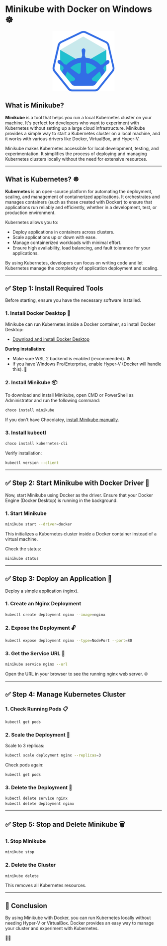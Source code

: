 # Minikube with Docker on Windows ☸️

<p align="center">
  <img src="https://raw.githubusercontent.com/git-raghav/My-Docker-Dockyard/main/Minicube%20with%20Docker/assets/logo.png" alt="Minikube Logo" width="200" />
</p>

## What is Minikube?

**Minikube** is a tool that helps you run a local Kubernetes cluster on your machine. It's perfect for developers who want to experiment with Kubernetes without setting up a large cloud infrastructure. Minikube provides a simple way to start a Kubernetes cluster on a local machine, and it works with various drivers like Docker, VirtualBox, and Hyper-V.

Minikube makes Kubernetes accessible for local development, testing, and experimentation. It simplifies the process of deploying and managing Kubernetes clusters locally without the need for extensive resources.

---

## What is Kubernetes? ☸️

**Kubernetes** is an open-source platform for automating the deployment, scaling, and management of containerized applications. It orchestrates and manages containers (such as those created with Docker) to ensure that applications run reliably and efficiently, whether in a development, test, or production environment.

Kubernetes allows you to:
- Deploy applications in containers across clusters.
- Scale applications up or down with ease.
- Manage containerized workloads with minimal effort.
- Ensure high availability, load balancing, and fault tolerance for your applications.

By using Kubernetes, developers can focus on writing code and let Kubernetes manage the complexity of application deployment and scaling.

---

## ✅ Step 1: Install Required Tools

Before starting, ensure you have the necessary software installed.

### 1. Install Docker Desktop 🐋

Minikube can run Kubernetes inside a Docker container, so install Docker Desktop:

- [Download and install Docker Desktop](https://www.docker.com/products/docker-desktop/)

**During installation:**
- Make sure WSL 2 backend is enabled (recommended). ⚙️
- If you have Windows Pro/Enterprise, enable Hyper-V (Docker will handle this). 🔧

### 2. Install Minikube 📦

To download and install Minikube, open CMD or PowerShell as Administrator and run the following command:
```bash
choco install minikube
```
If you don't have Chocolatey, [install Minikube manually](https://minikube.sigs.k8s.io/docs/start/).

### 3. Install kubectl

```bash
choco install kubernetes-cli
```
Verify installation:
```bash
kubectl version --client
```

---

## ✅ Step 2: Start Minikube with Docker Driver 🐳

Now, start Minikube using Docker as the driver. Ensure that your Docker Engine (Docker Desktop) is running in the background.

### 1. Start Minikube
```bash
minikube start --driver=docker
```
This initializes a Kubernetes cluster inside a Docker container instead of a virtual machine.

Check the status:
```bash
minikube status
```

---

## ✅ Step 3: Deploy an Application 🚀

Deploy a simple application (nginx).

### 1. Create an Nginx Deployment
```bash
kubectl create deployment nginx --image=nginx
```

### 2. Expose the Deployment 🔓
```bash
kubectl expose deployment nginx --type=NodePort --port=80
```

### 3. Get the Service URL 🔗
```bash
minikube service nginx --url
```
Open the URL in your browser to see the running nginx web server. 🌐

---

## ✅ Step 4: Manage Kubernetes Cluster

### 1. Check Running Pods 📋
```bash
kubectl get pods
```

### 2. Scale the Deployment 📏
Scale to 3 replicas:
```bash
kubectl scale deployment nginx --replicas=3
```
Check pods again:
```bash
kubectl get pods
```

### 3. Delete the Deployment 🧹
```bash
kubectl delete service nginx
kubectl delete deployment nginx
```

---

## ✅ Step 5: Stop and Delete Minikube 🗑️

### 1. Stop Minikube
```bash
minikube stop
```

### 2. Delete the Cluster
```bash
minikube delete
```
This removes all Kubernetes resources.

---

## 🎯 Conclusion

By using Minikube with Docker, you can run Kubernetes locally without needing Hyper-V or VirtualBox. Docker provides an easy way to manage your cluster and experiment with Kubernetes.

🚀😊

